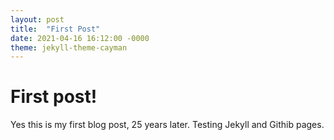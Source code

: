 ```yaml
---
layout: post
title:  "First Post"
date: 2021-04-16 16:12:00 -0000
theme: jekyll-theme-cayman
---
```


# First post!

Yes this is my first blog post, 25 years later.
Testing Jekyll and Githib pages.
